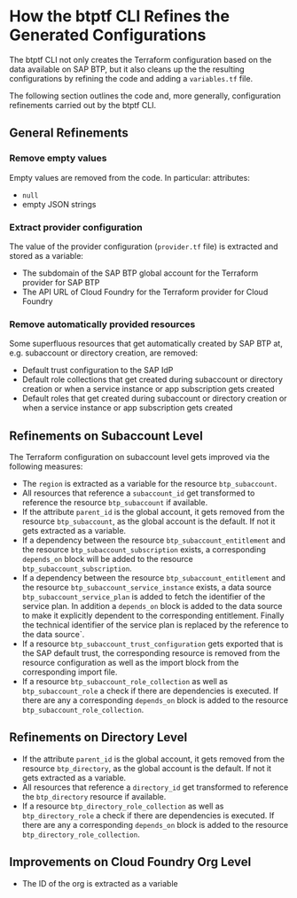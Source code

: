 # How the btptf CLI Refines the Generated Configurations

The btptf CLI not only creates the Terraform configuration based on the data available on SAP BTP, but it also cleans up the the resulting configurations by refining the code and adding a `variables.tf` file.

The following section outlines the code and, more generally,  configuration refinements carried out by the btptf CLI.

## General Refinements

### Remove empty values

Empty values are removed from the code. In particular: attributes:

- `null`
- empty JSON strings

### Extract provider configuration

The value of the provider configuration (`provider.tf` file) is extracted and stored as a variable:

- The subdomain of the SAP BTP global account for the Terraform provider for SAP BTP
- The API URL of Cloud Foundry for the Terraform provider for Cloud Foundry

### Remove automatically provided resources

Some superfluous resources that get automatically created by SAP BTP at, e.g. subaccount or directory creation, are removed:

- Default trust configuration to the SAP IdP
- Default role collections that get created during subaccount or directory creation or when a service instance or app subscription gets created
- Default roles that get created during subaccount or directory creation or when a service instance or app subscription gets created

## Refinements on Subaccount Level

The Terraform configuration on subaccount level gets improved via the following measures:

- The `region` is extracted as a variable for the resource `btp_subaccount`.
- All resources that reference a `subaccount_id` get transformed to reference the resource `btp_subaccount` if available.
- If the attribute `parent_id` is the global account, it gets removed from the resource `btp_subaccount`, as the global account is the default. If not it gets extracted as a variable.
- If a dependency between the resource `btp_subaccount_entitlement` and the resource `btp_subaccount_subscription` exists, a corresponding `depends_on` block will be added to the resource `btp_subaccount_subscription`.
- If a dependency between the resource `btp_subaccount_entitlement` and the resource `btp_subaccount_service_instance` exists, a data source `btp_subaccount_service_plan` is added to fetch the identifier of the service plan. In addition a `depends_on` block is added to the data source to make it explicitly dependent to the corresponding entitlement. Finally the technical identifier of the service plan is replaced by the reference to the data source`.
- If a resource `btp_subaccount_trust_configuration` gets exported that is the SAP default trust, the corresponding resource is removed from the resource configuration as well as the import block from the corresponding import file.
- If a resource `btp_subaccount_role_collection` as well as `btp_subaccount_role` a check if there are dependencies is executed. If there are any a corresponding `depends_on` block is added to the resource `btp_subaccount_role_collection`.

## Refinements on Directory Level

- If the attribute `parent_id` is the global account, it gets removed from the resource `btp_directory`, as the global account is the default. If not it gets extracted as a variable.
- All resources that reference a `directory_id` get transformed to reference the `btp_directory` resource if available.
- If a resource `btp_directory_role_collection` as well as `btp_directory_role` a check if there are dependencies is executed. If there are any a corresponding `depends_on` block is added to the resource `btp_directory_role_collection`.

## Improvements on Cloud Foundry Org Level

- The ID of the org is extracted as a variable
